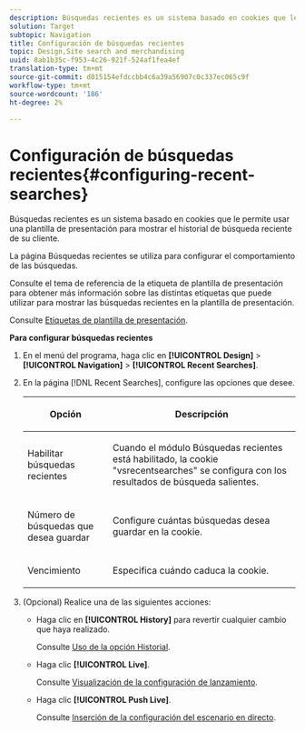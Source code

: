 ```yaml
---
description: Búsquedas recientes es un sistema basado en cookies que le permite usar una plantilla de presentación para mostrar el historial de búsqueda reciente de su cliente.
solution: Target
subtopic: Navigation
title: Configuración de búsquedas recientes
topic: Design,Site search and merchandising
uuid: 8ab1b35c-f953-4c26-921f-524af1fea4ef
translation-type: tm+mt
source-git-commit: d015154efdccbb4c6a39a56907c0c337ec065c9f
workflow-type: tm+mt
source-wordcount: '186'
ht-degree: 2%

---
```



# Configuración de búsquedas recientes{#configuring-recent-searches}

Búsquedas recientes es un sistema basado en cookies que le permite usar una plantilla de presentación para mostrar el historial de búsqueda reciente de su cliente.

La página Búsquedas recientes se utiliza para configurar el comportamiento de las búsquedas.

Consulte el tema de referencia de la etiqueta de plantilla de presentación para obtener más información sobre las distintas etiquetas que puede utilizar para mostrar las búsquedas recientes en la plantilla de presentación.

Consulte [Etiquetas de plantilla de presentación](../c-appendices/c-templates.md#reference_F1BBF616BCEC4AD7B2548ECD3CA74C64).

**Para configurar búsquedas recientes**

1. En el menú del programa, haga clic en **[!UICONTROL Design]** > **[!UICONTROL Navigation]** > **[!UICONTROL Recent Searches]**.
1. En la página [!DNL Recent Searches], configure las opciones que desee.

   <!-- 
   
   r_recent_searches_options.xml
   
   -->

   <table> 
    <thead> 
      <tr> 
      <th colname="col1" class="entry"> <p>Opción </p> </th> 
      <th colname="col2" class="entry"> <p>Descripción </p> </th> 
      </tr> 
    </thead>
    <tbody> 
      <tr> 
      <td colname="col1"> <p>Habilitar búsquedas recientes </p> </td> 
      <td colname="col2"> <p> Cuando el módulo Búsquedas recientes está habilitado, la cookie "vsrecentsearches" se configura con los resultados de búsqueda salientes. </p> </td> 
      </tr> 
      <tr> 
      <td colname="col1"> <p>Número de búsquedas que desea guardar </p> </td> 
      <td colname="col2"> <p>Configure cuántas búsquedas desea guardar en la cookie. </p> </td> 
      </tr> 
      <tr> 
      <td colname="col1"> <p>Vencimiento </p> </td> 
      <td colname="col2"> <p>Especifica cuándo caduca la cookie. </p> </td> 
      </tr> 
    </tbody> 
    </table>

1. (Opcional) Realice una de las siguientes acciones:

   * Haga clic en **[!UICONTROL History]** para revertir cualquier cambio que haya realizado.

      Consulte [Uso de la opción Historial](../t-using-the-history-option.md#task_70DD3F87A67242BBBD2CB27156F43002).

   * Haga clic **[!UICONTROL Live]**.

      Consulte [Visualización de la configuración de lanzamiento](../c-about-staging.md#task_401A0EBDB5DB4D4CA933CBA7BECDC10F).

   * Haga clic **[!UICONTROL Push Live]**.

      Consulte [Inserción de la configuración del escenario en directo](../c-about-staging.md#task_44306783B4C0408AAA58B471DAF2D9A4).

